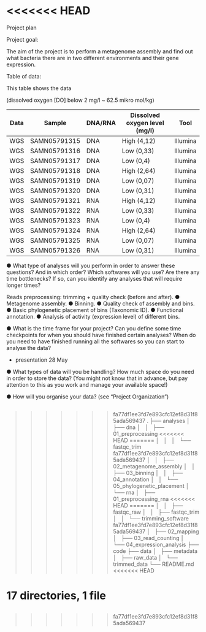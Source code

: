 <<<<<<< HEAD
=======
Project plan

Project goal:

The aim of the project is to perform a metagenome assembly and find out what bacteria there are in two different environments and their gene expression. 

Table of data: 

This table shows the data

 (dissolved oxygen [DO] below 2 mg/l ~ 62.5 mikro mol/kg)


| Data | Sample       | DNA/RNA | Dissolved oxygen level (mg/l) | Tool     |
|------|-------------|---------|-------------------------------|----------|
| WGS  | SAMN05791315 | DNA     | High (4,12)                     | Illumina |
| WGS  | SAMN05791316 | DNA     | Low (0,33)                      | Illumina |
| WGS  | SAMN05791317 | DNA     | Low (0,4)                       | Illumina |
| WGS  | SAMN05791318 | DNA     | High (2,64)                     | Illumina |
| WGS  | SAMN05791319 | DNA     | Low (0,07)                      | Illumina |
| WGS  | SAMN05791320 | DNA     | Low (0,31)                      | Illumina |
| WGS  | SAMN05791321 | RNA     | High (4,12)                     | Illumina |
| WGS  | SAMN05791322 | RNA     | Low (0,33)                      | Illumina |
| WGS  | SAMN05791323 | RNA     | Low (0,4)                       | Illumina |
| WGS  | SAMN05791324 | RNA     | High (2,64)                     | Illumina |
| WGS  | SAMN05791325 | RNA     | Low (0,07)                      | Illumina |
| WGS  | SAMN05791326 | RNA     | Low (0,31)                      | Illumina |





● What type of analyses will you perform in order to answer these questions? And in
which order? Which softwares will you use? Are there any time bottlenecks? If so,
can you identify any analyses that will require longer times?

Reads preprocessing: trimming + quality check (before and
after).
● Metagenome assembly.
● Binning.
● Quality check of assembly and bins.
● Basic phylogenetic placement of bins (Taxonomic ID).
● Functional annotation.
● Analysis of activity (expression level) of different bins.
 

● What is the time frame for your project? Can you define some time checkpoints for
when you should have finished certain analyses? When do you need to have finished
running all the softwares so you can start to analyse the data?

- presentation 28 May

● What types of data will you be handling? How much space do you need in order to
store the data? (You might not know that in advance, but pay attention to this as you
work and manage your available space!)


● How will you organise your data? (see “Project Organization”)

##
>>>>>>> fa77df1ee3fd7e893cfc12ef8d31f85ada569437
.
├── analyses
│   ├── dna
│   │   ├── 01_preprocessing
<<<<<<< HEAD
=======
│   │   │   └── fastqc_trim
>>>>>>> fa77df1ee3fd7e893cfc12ef8d31f85ada569437
│   │   ├── 02_metagenome_assembly
│   │   ├── 03_binning
│   │   ├── 04_annotation
│   │   └── 05_phylogenetic_placement
│   └── rna
│       ├── 01_preprocessing_rna
<<<<<<< HEAD
=======
│       │   ├── fastqc_raw
│       │   ├── fastqc_trim
│       │   └── trimming_software
>>>>>>> fa77df1ee3fd7e893cfc12ef8d31f85ada569437
│       ├── 02_mapping
│       ├── 03_read_counting
│       └── 04_expression_analysis
├── code
├── data
│   ├── metadata
│   ├── raw_data
│   └── trimmed_data
└── README.md
<<<<<<< HEAD

17 directories, 1 file
=======
##


>>>>>>> fa77df1ee3fd7e893cfc12ef8d31f85ada569437
